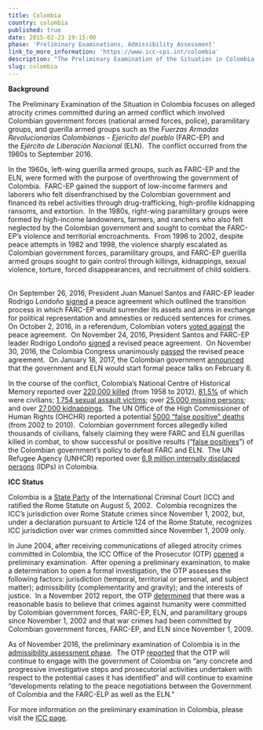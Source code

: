 ```yaml
---
title: Colombia
country: colombia
published: true
date: 2015-02-23 19:15:00
phase: 'Preliminary Examinations, Admissibility Assessment'
link_to_more_information: 'https://www.icc-cpi.int/colombia'
description: "The Preliminary Examination of the Situation in Colombia focuses on alleged atrocity crimes committed during an armed conflict which involved Colombian government forces (national armed forces, police), paramilitary groups, and guerilla armed groups such as the\_Fuerzas Armadas Revolucionarias Colombianas - Ejericito del pueblo (FARC-EP) and the\_Ejército de Liberación Nacional\_(ELN).\_ The conflict occurred from the 1960s to September 2016.\_\_\nAs of November 2016, the preliminary examination is in the admissibility assessment phase."
slug: colombia
---
```



**Background**

The Preliminary Examination of the Situation in Colombia focuses on alleged atrocity crimes committed during an armed conflict which involved Colombian government forces (national armed forces, police), paramilitary groups, and guerilla armed groups such as the&nbsp;*Fuerzas Armadas Revolucionarias Colombianas - Ejericito del pueblo* (FARC-EP) and the&nbsp;*Ej&eacute;rcito de Liberaci&oacute;n Nacional*&nbsp;(ELN).&nbsp; The conflict occurred from the 1960s to September 2016.&nbsp;&nbsp;

In the 1960s, left-wing guerilla armed groups, such as FARC-EP and the ELN, were formed with the purpose of overthrowing the government of Colombia.&nbsp; FARC-EP gained the support of low-income farmers and laborers who felt disenfranchised by the Colombian government and financed its rebel activities through drug-trafficking, high-profile kidnapping ransoms, and extortion.&nbsp; In the 1980s, right-wing paramilitary groups were formed by high-income landowners, farmers, and ranchers who also felt neglected by the Colombian government and sought to combat the FARC-EP’s violence and territorial encroachments.&nbsp; From 1996 to 2002, despite peace attempts in 1982 and 1998, the violence sharply escalated as Colombian government forces, paramilitary groups, and FARC-EP guerilla armed groups sought to gain control through killings, kidnappings, sexual violence, torture, forced disappearances, and recruitment of child soldiers.&nbsp; &nbsp;

On September 26, 2016, President Juan Manuel Santos and FARC-EP leader Rodrigo Londo&ntilde;o [signed](https://www.nytimes.com/2016/09/27/world/americas/colombia-farc-peace-agreement.html) a peace agreement which outlined the transition process in which FARC-EP would surrender its assets and arms in exchange for political representation and amnesties or reduced sentences for crimes.&nbsp; On October 2, 2016, in a referendum, Colombian voters [voted against](https://www.nytimes.com/2016/10/03/world/colombia-peace-deal-defeat.html) the peace agreement.&nbsp; On November 24, 2016, President Santos and FARC-EP leader Rodrigo Londo&ntilde;o [signed](https://www.nytimes.com/2016/11/24/world/americas/colombia-juan-manuel-santos-peace-deal-farc.html) a revised peace agreement.&nbsp; On November 30, 2016, the Colombia Congress unanimously [passed](https://www.nytimes.com/2016/11/30/world/americas/colombia-farc-accord-juan-manuel-santos.html) the revised peace agreement.&nbsp; On January 18, 2017, the Colombian government [announced](http://www.reuters.com/article/us-colombia-rebels-idUSKBN1522NW) that the government and ELN would start formal peace talks on February 8.&nbsp;

In the course of the conflict, Colombia’s National Centre of Historical Memory reported over [220,000 killed](http://www.centrodememoriahistorica.gov.co/descargas/informes2016/basta-ya-ingles/BASTA-YA-ingles.pdf) (from 1958 to 2012), [81.5%](http://www.centrodememoriahistorica.gov.co/descargas/informes2016/basta-ya-ingles/BASTA-YA-ingles.pdf) of which were civilians; [1,754 sexual assault victims](http://www.centrodememoriahistorica.gov.co/descargas/informes2016/basta-ya-ingles/BASTA-YA-ingles.pdf); over [25,000 missing persons](http://www.centrodememoriahistorica.gov.co/descargas/informes2016/basta-ya-ingles/BASTA-YA-ingles.pdf); and over [27,000 kidnappings](http://www.centrodememoriahistorica.gov.co/descargas/informes2016/basta-ya-ingles/BASTA-YA-ingles.pdf).&nbsp; The UN Office of the High Commissioner of Human Rights (OHCHR) reported a potential [5000 “false positive” deaths](http://www.ohchr.org/EN/HRBodies/HRC/.../A_HRC_28_3_Add_3_FRE.doc) (from 2002 to 2010).&nbsp; Colombian government forces allegedly killed thousands of civilians, falsely claiming they were FARC and ELN guerillas killed in combat, to show successful or positive results (“[false positives](https://www.hrw.org/report/2015/06/24/their-watch/evidence-senior-army-officers-responsibility-false-positive-killings)”) of the Colombian government’s policy to defeat FARC and ELN.&nbsp; The UN Refugee Agency (UNHCR) reported over [6.9 million internally displaced persons](http://www.unhcr.org/576408cd7.pdf) (IDPs) in Colombia. &nbsp;&nbsp;&nbsp;

**ICC Status**

Colombia is a [State Party](https://asp.icc-cpi.int/en_menus/asp/states%20parties/latin%20american%20and%20caribbean%20states/Pages/colombia.aspx) of the International Criminal Court (ICC) and ratified the Rome Statute on August 5, 2002.&nbsp; Colombia recognizes the ICC’s jurisdiction over Rome Statute crimes since November 1, 2002, but, under a declaration pursuant to Article 124 of the Rome Statute, recognizes ICC jurisdiction over war crimes committed since November 1, 2009 only.

In June 2004, after receiving communications of alleged atrocity crimes committed in Colombia, the ICC Office of the Prosecutor (OTP) [opened](https://www.icc-cpi.int/NR/rdonlyres/3D3055BD-16E2-4C83-BA85-35BCFD2A7922/285102/OTPCOLOMBIAPublicInterimReportNovember2012.pdf) a preliminary examination.&nbsp; After opening a preliminary examination, to make a determination to open a formal investigation, the OTP assesses the following factors: jurisdiction (temporal, territorial or personal, and subject matter); admissibility (complementarity and gravity); and the interests of justice. &nbsp;In a November 2012 report, the OTP [determined](https://www.icc-cpi.int/NR/rdonlyres/3D3055BD-16E2-4C83-BA85-35BCFD2A7922/285102/OTPCOLOMBIAPublicInterimReportNovember2012.pdf) that there was a reasonable basis to believe that crimes against humanity were committed by Colombian government forces, FARC-EP, ELN, and paramilitary groups since November 1, 2002 and that war crimes had been committed by Colombian government forces, FARC-EP, and ELN since November 1, 2009.

As of November 2016, the preliminary examination of Colombia is in the [admissibility assessment phase](https://www.icc-cpi.int/iccdocs/otp/161114-otp-rep-PE_ENG.pdf).&nbsp; The OTP [reported](https://www.icc-cpi.int/iccdocs/otp/161114-otp-rep-PE_ENG.pdf) that the OTP will continue to engage with the government of Colombia on “any concrete and progressive investigative steps and prosecutorial activities undertaken with respect to the potential cases it has identified” and will continue to examine “developments relating to the peace negotiations between the Government of Colombia and the FARC-ELP as well as the ELN.”

For more information on the preliminary examination in Colombia, please visit the [ICC page](https://www.icc-cpi.int/colombia).